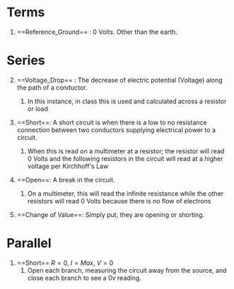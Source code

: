 # Terms

1. ==Reference_Ground== : 0 Volts. Other than the earth.

# Series 

2. ==Voltage_Drop== : The decrease of electric potential (Voltage) along the path of a conductor.
	1. In this instance, in class this is used and calculated across a resistor or load

3. ==Short==: A short circuit is when there is a low to no resistance connection between two conductors supplying electrical power to a circuit.
	1. When this is read on a multimeter at a resistor; the resistor will read 0 Volts and the following resistors in the circuit will read at a higher voltage per Kirchhoff's Law

4. ==Open==: A break in the circuit. 
	1. On a multimeter,  this will read the infinite resistance while the other resistors will read 0 Volts because there is no flow of electrons

5. ==Change of Value==: Simply put, they are opening or shorting.

 # Parallel

1. ==Short== $R=0$, $I=Max$, $V=0$ 
	1. Open each branch, measuring the circuit away from the source, and close each branch to see a $0v$ reading.